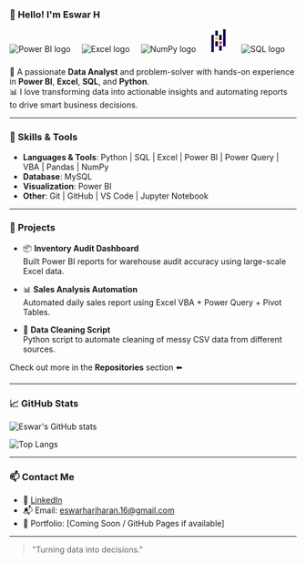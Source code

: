 ### 👋 Hello! I'm Eswar H

<div align="left">
  <!-- Power BI -->
  <img src="https://img.icons8.com/color/48/000000/power-bi.png" height="40" alt="Power BI logo" />
  <img width="12" />

  <!-- Excel -->
  <img src="https://img.icons8.com/fluency/48/microsoft-excel-2019.png" height="40" alt="Excel logo" />
  <img width="12" />

  <!-- NumPy -->
  <img src="https://upload.wikimedia.org/wikipedia/commons/3/31/NumPy_logo_2020.svg" height="40" alt="NumPy logo" />
  <img width="12" />

  <!-- Pandas -->
  <img src="https://raw.githubusercontent.com/devicons/devicon/master/icons/pandas/pandas-original.svg" height="40" alt="Pandas logo" />
  <img width="12" />

  <!-- SQL (MySQL icon used as representative) -->
  <img src="https://cdn.jsdelivr.net/gh/devicons/devicon/icons/mysql/mysql-original.svg" height="40" alt="SQL logo" />
</div>


###
🎯 A passionate **Data Analyst** and problem-solver with hands-on experience in **Power BI**, **Excel**, **SQL**, and **Python**.  
📊 I love transforming data into actionable insights and automating reports to drive smart business decisions.

---

### 🧠 Skills & Tools
- **Languages & Tools**: Python | SQL | Excel | Power BI | Power Query | VBA | Pandas | NumPy  
- **Database**: MySQL
- **Visualization**: Power BI   
- **Other**: Git | GitHub | VS Code | Jupyter Notebook

---

### 💼 Projects
- 📦 **Inventory Audit Dashboard**  
  Built Power BI reports for warehouse audit accuracy using large-scale Excel data.
  
- 📊 **Sales Analysis Automation**  
  Automated daily sales report using Excel VBA + Power Query + Pivot Tables.

- 🧹 **Data Cleaning Script**  
  Python script to automate cleaning of messy CSV data from different sources.

Check out more in the **Repositories** section ⬅️

---

### 📈 GitHub Stats

![Eswar's GitHub stats](https://github-readme-stats.vercel.app/api?username=Eswar-h&show_icons=true&theme=radical)

![Top Langs](https://github-readme-stats.vercel.app/api/top-langs/?username=Eswar-h&layout=compact&theme=radical)

---

### 📫 Contact Me
- 💼 [LinkedIn](https://www.linkedin.com/in/YOUR-LINK-HERE)  
- 📬 Email: eswarhariharan.16@gmail.com  
- 🧾 Portfolio: [Coming Soon / GitHub Pages if available]

---

> "Turning data into decisions."
